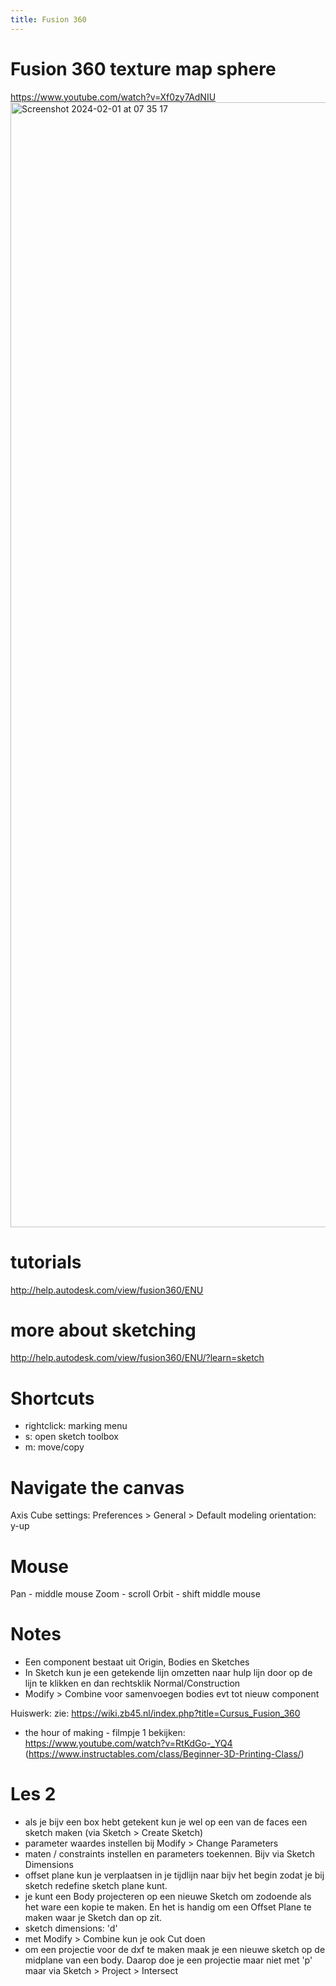 ```yaml
---
title: Fusion 360
---
```


# Fusion 360 texture map sphere
https://www.youtube.com/watch?v=Xf0zy7AdNIU
<img width="1800" alt="Screenshot 2024-02-01 at 07 35 17" src="https://github.com/companje/companje.nl/assets/156066/c92ef6d1-0b28-4e9d-980c-597f6b1840bb">

# tutorials
<http://help.autodesk.com/view/fusion360/ENU>

# more about sketching
<http://help.autodesk.com/view/fusion360/ENU/?learn=sketch>

# Shortcuts
- rightclick: marking menu
- s: open sketch toolbox
- m: move/copy


# Navigate the canvas
Axis Cube settings:
Preferences > General > Default modeling orientation: y-up

# Mouse
Pan - middle mouse
Zoom - scroll
Orbit - shift middle mouse

# Notes
* Een component bestaat uit Origin, Bodies en Sketches
*  In Sketch kun je een getekende lijn omzetten naar hulp lijn door op de lijn te klikken en dan rechtsklik Normal/Construction
* Modify > Combine voor samenvoegen bodies evt tot nieuw component

Huiswerk:
zie: https://wiki.zb45.nl/index.php?title=Cursus_Fusion_360

- the hour of making - filmpje 1 bekijken: https://www.youtube.com/watch?v=RtKdGo-_YQ4 (https://www.instructables.com/class/Beginner-3D-Printing-Class/)

# Les 2
* als je bijv een box hebt getekent kun je wel op een van de faces een sketch maken (via Sketch > Create Sketch)
* parameter waardes instellen bij Modify > Change Parameters
* maten / constraints instellen en parameters toekennen. Bijv via Sketch Dimensions
* offset plane kun je verplaatsen in je tijdlijn naar bijv het begin zodat je bij sketch redefine sketch plane kunt.
* je kunt een Body projecteren op een nieuwe Sketch om zodoende als het ware een kopie te maken. En het is handig om een Offset Plane te maken waar je Sketch dan op zit.
* sketch dimensions: 'd'
* met Modify > Combine kun je ook Cut doen
* om een projectie voor de dxf te maken maak je een nieuwe sketch op de midplane van een body. Daarop doe je een projectie maar niet met 'p' maar via Sketch > Project > Intersect 

